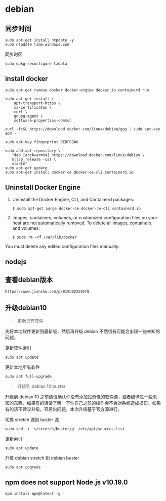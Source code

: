 # debian

## 同步时间

```
sudo apt-get install ntpdate -y
sudo ntpdate time.windows.com
```

同步时区

```
sudo dpkg-reconfigure tzdata
```

## install docker

```
sudo apt-get remove docker docker-engine docker.io containerd run

sudo apt-get install \
    apt-transport-https \
    ca-certificates \
    curl \
    gnupg-agent \
    software-properties-common
    
curl -fsSL https://download.docker.com/linux/debian/gpg | sudo apt-key add -

sudo apt-key fingerprint 0EBFCD88

sudo add-apt-repository \
   "deb [arch=arm64] https://download.docker.com/linux/debian \
   $(lsb_release -cs) \
   stable"
sudo apt-get update
sudo apt-get install docker-ce docker-ce-cli containerd.io
```

## Uninstall Docker Engine

1. Uninstall the Docker Engine, CLI, and Containerd packages:

   ```
   $ sudo apt-get purge docker-ce docker-ce-cli containerd.io
   ```

2. Images, containers, volumes, or customized configuration files on your host are not automatically removed. To delete all images, containers, and volumes:

   ```
   $ sudo rm -rf /var/lib/docker
   ```

You must delete any edited configuration files manually.

## nodejs

## 查看debian版本

```
https://www.jianshu.com/p/819b923595f8
```

## 升级debian10

> 更新已有软件

先将本地软件更新到最新版，然后再升级 debian 不然很有可能会出现一些未知的问题。

更新软件索引

```
sudo apt update
```

更新本地所有软件

```
sudo apt full-upgrade
```

> 升级到 debian 10 buster

升级到 debian 10 之前请请确认你没有添加过奇怪的软件源，或者编译过一些未知的东西，如果有的话请了解一下你自己之前的操作会不会对系统造成损伤，如果有的话不建议升级，容易出问题。本次升级基于官方源进行。

切换 stretch 源到 buster 源

```
sudo sed -i 's/stretch/buster/g' /etc/apt/sources.list
```

更新索引

```
sudo apt update
```

升级 debian stretch 到 debian buster

```
sudo apt upgrade
```

## npm does not support Node.js v10.19.0

```
npm install npm@latest -g
```

